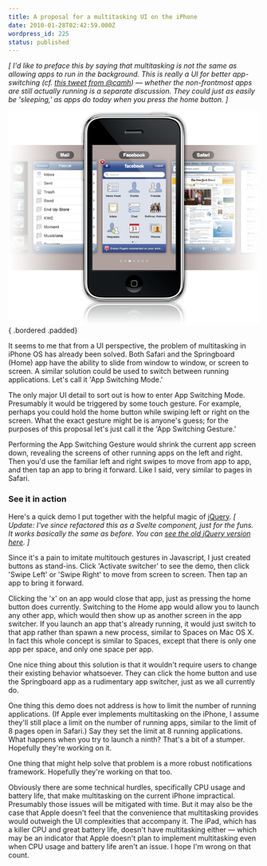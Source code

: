 ```yaml
---
title: A proposal for a multitasking UI on the iPhone
date: 2010-01-28T02:42:59.000Z
wordpress_id: 225
status: published
---
```


<script>
  import PhoneSwitcher from './iphone-switcher/PhoneSwitcher.svelte';
</script>

_\[ I'd like to preface this by saying that multitasking is not the same as allowing apps to run in the background. This is really a UI for better app-switching (cf. [this tweet from @camh](https://twitter.com/camh/statuses/8874382135)) — whether the non-frontmost apps are still actually running is a separate discussion. They could just as easily be 'sleeping,' as apps do today when you press the home button. \]_

![A preview of the multitasking idea](./preview.png){ .bordered .padded}

It seems to me that from a UI perspective, the problem of multitasking in iPhone OS has already been solved. Both Safari and the Springboard (Home) app have the ability to slide from window to window, or screen to screen. A similar solution could be used to switch between running applications. Let's call it 'App Switching Mode.'

The only major UI detail to sort out is how to enter App Switching Mode. Presumably it would be triggered by some touch gesture. For example, perhaps you could hold the home button while swiping left or right on the screen. What the exact gesture might be is anyone's guess; for the purposes of this proposal let's just call it the 'App Switching Gesture.'

Performing the App Switching Gesture would shrink the current app screen down, revealing the screens of other running apps on the left and right. Then you'd use the familiar left and right swipes to move from app to app, and then tap an app to bring it forward. Like I said, very similar to pages in Safari.

### See it in action

Here's a quick demo I put together with the helpful magic of [jQuery](http://www.jquery.com). _\[ Update: I've since refactored this as a Svelte component, just for the funs. It works basically the same as before. You can [see the old jQuery version here](/misc/iphone-switcher/index.html). \]_

<PhoneSwitcher/>

<aside>

Since it's a pain to imitate multitouch gestures in Javascript, I just created buttons as stand-ins. Click 'Activate switcher' to see the demo, then click 'Swipe Left' or 'Swipe Right' to move from screen to screen. Then tap an app to bring it forward.

</aside>

Clicking the 'x' on an app would close that app, just as pressing the home button does currently. Switching to the Home app would allow you to launch any other app, which would then show up as another screen in the app switcher. If you launch an app that's already running, it would just switch to that app rather than spawn a new process, similar to Spaces on Mac OS X. In fact this whole concept is similar to Spaces, except that there is only one app per space, and only one space per app.

One nice thing about this solution is that it wouldn't require users to change their existing behavior whatsoever. They can click the home button and use the Springboard app as a rudimentary app switcher, just as we all currently do.

One thing this demo does not address is how to limit the number of running applications. (If Apple ever implements multitasking on the iPhone, I assume they'll still place a limit on the number of running apps, similar to the limit of 8 pages open in Safari.) Say they set the limit at 8 running applications. What happens when you try to launch a ninth? That's a bit of a stumper. Hopefully they're working on it.

One thing that might help solve that problem is a more robust notifications framework. Hopefully they're working on that too.

Obviously there are some technical hurdles, specifically CPU usage and battery life, that make multitasking on the current iPhone impractical. Presumably those issues will be mitigated with time. But it may also be the case that Apple doesn't feel that the convenience that multitasking provides would outweigh the UI complexities that accompany it. The iPad, which has a killer CPU and great battery life, doesn't have multitasking either — which may be an indicator that Apple doesn't plan to implement multitasking even when CPU usage and battery life aren't an issue. I hope I'm wrong on that count.
